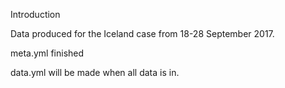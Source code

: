 Introduction

Data produced for the Iceland case from 18-28 September 2017.

meta.yml finished

data.yml will be made when all data is in.
